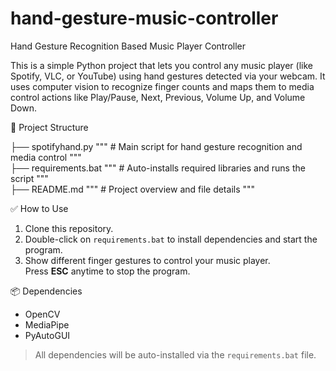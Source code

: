 # hand-gesture-music-controller
Hand Gesture Recognition Based Music Player Controller 

This is a simple Python project that lets you control any music player (like Spotify, VLC, or YouTube) using hand gestures detected via your webcam. 
It uses computer vision to recognize finger counts and maps them to media control actions like Play/Pause, Next, Previous, Volume Up, and Volume Down.

📂 Project Structure

├── spotifyhand.py       """ # Main script for hand gesture recognition and media control     """                                                 
├── requirements.bat     """ # Auto-installs required libraries and runs the script      """                                                       
├── README.md           """  # Project overview and file details                           """                                                     

✅ How to Use  
1. Clone this repository.  
2. Double-click on `requirements.bat` to install dependencies and start the program.  
3. Show different finger gestures to control your music player.  
Press **ESC** anytime to stop the program.  

📦 Dependencies  
- OpenCV  
- MediaPipe  
- PyAutoGUI  

> All dependencies will be auto-installed via the `requirements.bat` file.
